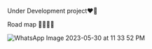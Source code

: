 Under Development project❤️🚀

Road map 🧑‍💻👨‍🔧


 ![WhatsApp Image 2023-05-30 at 11 33 52 PM](https://github.com/falkon2/Quize/assets/94387470/866e572f-9e6e-4491-b3c8-acf21728f5b5)
